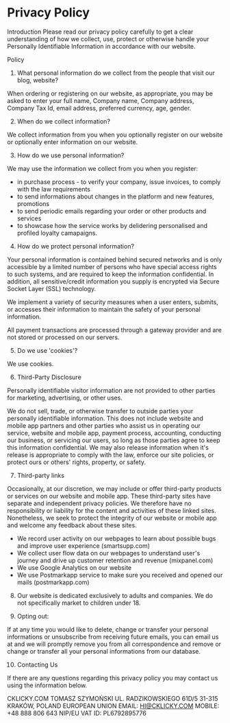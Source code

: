 # Privacy Policy

Introduction
Please read our privacy policy carefully to get a clear understanding of how we collect, use, protect or otherwise handle your Personally Identifiable Information in accordance with our website.

Policy
1. What personal information do we collect from the people that visit our blog, website?

When ordering or registering on our website, as appropriate, you may be asked to enter your full name, Company name, Company address, Company Tax Id, email address, preferred currency, age, gender.

2. When do we collect information?

We collect information from you when you optionally register on our website or optionally enter information on our website.

3. How do we use personal information?

We may use the information we collect from you when you register:

- in purchase process - to verify your company, issue invoices, to comply with the law requirements
- to send informations about changes in the platform and new features, promotions
- to send periodic emails regarding your order or other products and services
- to showcase how the service works by delidering personalised and profiled loyalty camapaigns.

4. How do we protect personal information?

Your personal information is contained behind secured networks and is only accessible by a limited number of persons who have special access rights to such systems, and are required to keep the information confidential. In addition, all sensitive/credit information you supply is encrypted via Secure Socket Layer (SSL) technology.

We implement a variety of security measures when a user enters, submits, or accesses their information to maintain the safety of your personal information.

All payment transactions are processed through a gateway provider and are not stored or processed on our servers.

5. Do we use 'cookies'?

We use cookies.

6. Third-Party Disclosure

Personally identifiable visitor information are not provided to other parties for marketing, advertising, or other uses.

We do not sell, trade, or otherwise transfer to outside parties your personally identifiable information. This does not include website and mobile app partners and other parties who assist us in operating our service, website and mobile app, payment process, accounting, conducting our business, or servicing our users, so long as those parties agree to keep this information confidential. We may also release information when it's release is appropriate to comply with the law, enforce our site policies, or protect ours or others' rights, property, or safety.

7. Third-party links

Occasionally, at our discretion, we may include or offer third-party products or services on our website and mobile app. These third-party sites have separate and independent privacy policies. We therefore have no responsibility or liability for the content and activities of these linked sites. Nonetheless, we seek to protect the integrity of our website or mobile app and welcome any feedback about these sites.

- We record user activity on our webpages to learn about possible bugs and improve user experience (smartsupp.com)
- We collect user flow data on our webpages to understand user's journey and drive up customer retention and revenue (mixpanel.com)
- We use Google Analytics on our website
- We use Postmarkapp service to make sure you received and opened our mails (postmarkapp.com)

8. Our website is dedicated exclusively to adults and companies. We do not specifically market to children under 18.

9. Opting out:

If at any time you would like to delete, change or transfer your personal informations or unsubscribe from receiving future emails, you can email us at and we will promptly remove you from all correspondence and remove or change or transfer all your personal informations from our database.

10. Contacting Us

If there are any questions regarding this privacy policy you may contact us using the information below.

CKLICKY.COM
TOMASZ SZYMOŃSKI
UL. RADZIKOWSKIEGO 61D/5
31-315 KRAKÓW, POLAND
EUROPEAN UNION
EMAIL: HI@CKLICKY.COM
MOBILE: +48 888 806 643
NIP/EU VAT ID: PL6792895776

